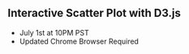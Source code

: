 Interactive Scatter Plot with D3.js
-------

- July 1st at 10PM PST
- Updated Chrome Browser Required
